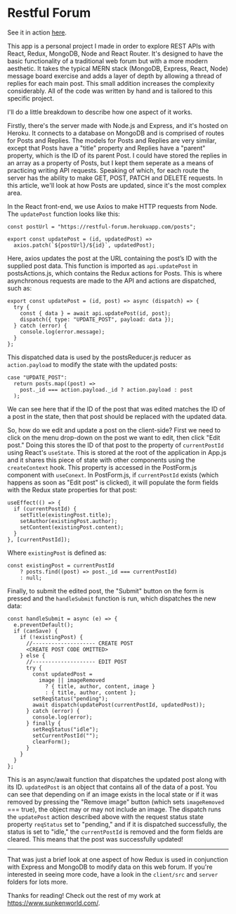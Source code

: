 # Restful Forum

See it in action [here](https://www.sunkenworld.com/restful-forum).

This app is a personal project I made in order to explore REST APIs with React, Redux, MongoDB, Node and React Router. It's designed to have the basic functionality of a traditional web forum but with a more modern aesthetic. It takes the typical MERN stack (MongoDB, Express, React, Node) message board exercise and adds a layer of depth by allowing a thread of replies for each main post. This small addition increases the complexity considerably. All of the code was written by hand and is tailored to this specific project.

I'll do a little breakdown to describe how one aspect of it works.

Firstly, there's the server made with Node.js and Express, and it's hosted on Heroku. It connects to a database on MongoDB and is comprised of routes for Posts and Replies. The models for Posts and Replies are very similar, except that Posts have a "title" property and Replies have a "parent" property, which is the ID of its parent Post. I could have stored the replies in an array as a property of Posts, but I kept them seperate as a means of practicing writing API requests. Speaking of which, for each route the server has the ability to make GET, POST, PATCH and DELETE requests. In this article, we'll look at how Posts are updated, since it's the most complex area.

In the React front-end, we use Axios to make HTTP requests from Node. The `updatePost` function looks like this:
```
const postUrl = "https://restful-forum.herokuapp.com/posts";

export const updatePost = (id, updatedPost) =>
  axios.patch(`${postUrl}/${id}`, updatedPost);
```
Here, axios updates the post at the URL containing the post’s ID with the supplied post data. This function is imported as `api.updatePost` in postsActions.js, which contains the Redux actions for Posts. This is where asynchronous requests are made to the API and actions are dispatched, such as:
```
export const updatePost = (id, post) => async (dispatch) => {
  try {
    const { data } = await api.updatePost(id, post);
    dispatch({ type: "UPDATE_POST", payload: data });
  } catch (error) {
    console.log(error.message);
  }
};
```
This dispatched data is used by the postsReducer.js reducer as `action.payload` to modify the state with the updated posts:
```
case "UPDATE_POST":
  return posts.map((post) =>
    post._id === action.payload._id ? action.payload : post
  );
```
We can see here that if the ID of the post that was edited matches the ID of a post in the state, then that post should be replaced with the updated data.

So, how do we edit and update a post on the client-side? First we need to click on the menu drop-down on the post we want to edit, then click "Edit post." Doing this stores the ID of that post to the property of `currentPostId` using React's `useState`. This is stored at the root of the application in App.js and it shares this piece of state with other components using the `createContext` hook. This property is accessed in the PostForm.js component with `useConext`. In PostForm.js, if `currentPostId` exists (which happens as soon as "Edit post" is clicked), it will populate the form fields with the Redux state properties for that post:
```
useEffect(() => {
  if (currentPostId) {
    setTitle(existingPost.title);
    setAuthor(existingPost.author);
    setContent(existingPost.content);
  }
}, [currentPostId]);
```
Where `existingPost` is defined as:
```
const existingPost = currentPostId
    ? posts.find((post) => post._id === currentPostId)
    : null;
```
Finally, to submit the edited post, the "Submit" button on the form is pressed and the `handleSubmit` function is run, which dispatches the new data:
```
const handleSubmit = async (e) => {
  e.preventDefault();
  if (canSave) {
    if (!existingPost) {
      //-------------------- CREATE POST
      <CREATE POST CODE OMITTED>
    } else {
      //-------------------- EDIT POST
      try {
        const updatedPost =
          image || imageRemoved
            ? { title, author, content, image }
            : { title, author, content };
        setReqStatus("pending");
        await dispatch(updatePost(currentPostId, updatedPost));
      } catch (error) {
        console.log(error);
      } finally {
        setReqStatus("idle");
        setCurrentPostId("");
        clearForm();
      }
    }
  }
};
```
This is an async/await function that dispatches the updated post along with its ID. `updatedPost` is an object that contains all of the data of a post. You can see that depending on if an image exists in the local state or if it was removed by pressing the "Remove image" button (which sets `imageRemoved` === true), the object may or may not include an image. The dispatch runs the `updatePost` action described above with the request status state property `reqStatus` set to "pending," and if it is dispatched successfully, the status is set to "idle," the `currentPostId` is removed and the form fields are cleared. This means that the post was successfully updated!

***

That was just a brief look at one aspect of how Redux is used in conjunction with Express and MongoDB to modify data on this web forum. If you're interested in seeing more code, have a look in the `client/src` and `server` folders for lots more.

Thanks for reading! Check out the rest of my work at https://www.sunkenworld.com/.


